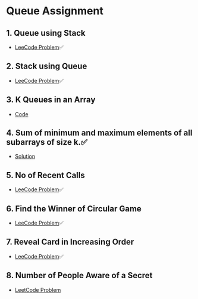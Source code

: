 # Queue Assignment 

## 1. Queue using Stack
- [LeeCode Problem](https://leetcode.com/problems/implement-queue-using-stacks/)✅

## 2. Stack using Queue
- [LeeCode Problem](https://leetcode.com/problems/implement-stack-using-queues/)✅

## 3. K Queues in an Array
- [Code](./3_k_QueuesFromAnArray.cpp)


## 4. Sum of minimum and maximum elements of all subarrays of size k.✅
- [Solution](./4_SumMinAndMaxElementInSubarrays.cpp)


## 5. No of Recent Calls
- [LeeCode Problem](https://leetcode.com/problems/number-of-recent-calls/)✅

## 6. Find the Winner of Circular Game
- [LeeCode Problem](https://leetcode.com/problems/find-the-winner-of-the-circular-game/)✅

## 7. Reveal Card in Increasing Order
- [LeeCode Problem](https://leetcode.com/problems/reveal-cards-in-increasing-order/)✅

## 8. Number of People Aware of a Secret
- [LeetCode Problem](https://leetcode.com/problems/number-of-people-aware-of-a-secret/description/)